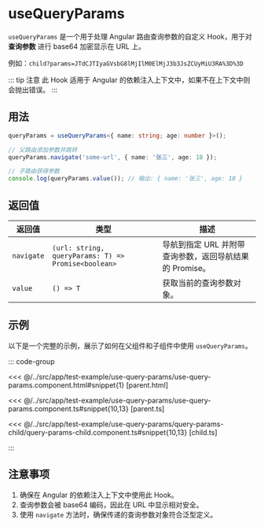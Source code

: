 # useQueryParams

`useQueryParams` 是一个用于处理 Angular 路由查询参数的自定义 Hook，用于对 **查询参数** 进行 base64 加密显示在 URL 上。

例如：`child?params=JTdCJTIyaGVsbG8lMjIlM0ElMjJ3b3JsZCUyMiU3RA%3D%3D`

::: tip 注意
此 Hook 适用于 Angular 的依赖注入上下文中，如果不在上下文中则会抛出错误。
:::

## 用法

```typescript
queryParams = useQueryParams<{ name: string; age: number }>();

// 父路由添加参数并跳转
queryParams.navigate('some-url', { name: '张三', age: 18 });

// 子路由获得参数
console.log(queryParams.value()); // 输出: { name: '张三', age: 18 }
```

## 返回值

| 返回值     | 类型                                                | 描述                                                    |
| ---------- | --------------------------------------------------- | ------------------------------------------------------- |
| `navigate` | `(url: string, queryParams: T) => Promise<boolean>` | 导航到指定 URL 并附带查询参数，返回导航结果的 Promise。 |
| `value`    | `() => T`                                           | 获取当前的查询参数对象。                                |

## 示例

以下是一个完整的示例，展示了如何在父组件和子组件中使用 `useQueryParams`。

::: code-group

<<< @/../src/app/test-example/use-query-params/use-query-params.component.html#snippet{1} [parent.html]

<<< @/../src/app/test-example/use-query-params/use-query-params.component.ts#snippet{10,13} [parent.ts]

<<< @/../src/app/test-example/use-query-params/query-params-child/query-params-child.component.ts#snippet{10,13} [child.ts]

:::

## 注意事项

1. 确保在 Angular 的依赖注入上下文中使用此 Hook。
2. 查询参数会被 base64 编码，因此在 URL 中显示相对安全。
3. 使用 `navigate` 方法时，确保传递的查询参数对象符合泛型定义。
